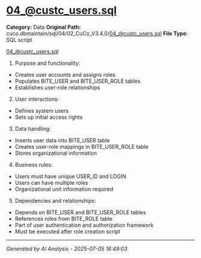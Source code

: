 # 04_@custc_users.sql

**Category:** Data
**Original Path:** cuco.dbmaintain/sql/04/02_CuCo_V3.4.0/04_@custc_users.sql
**File Type:** SQL script

04_@custc_users.sql
1. Purpose and functionality:
- Creates user accounts and assigns roles
- Populates BITE_USER and BITE_USER_ROLE tables
- Establishes user-role relationships

2. User interactions:
- Defines system users
- Sets up initial access rights

3. Data handling:
- Inserts user data into BITE_USER table
- Creates user-role mappings in BITE_USER_ROLE table
- Stores organizational information

4. Business rules:
- Users must have unique USER_ID and LOGIN
- Users can have multiple roles
- Organizational unit information required

5. Dependencies and relationships:
- Depends on BITE_USER and BITE_USER_ROLE tables
- References roles from BITE_ROLE table
- Part of user authentication and authorization framework
- Must be executed after role creation script

---
*Generated by AI Analysis - 2025-07-05 16:49:03*
